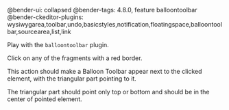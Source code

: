 @bender-ui: collapsed
@bender-tags: 4.8.0, feature balloontoolbar
@bender-ckeditor-plugins: wysiwygarea,toolbar,undo,basicstyles,notification,floatingspace,balloontoolbar,sourcearea,list,link

Play with the `balloontoolbar` plugin.

Click on any of the fragments with a red border.

This action should make a Balloon Toolbar appear next to the clicked element, with the triangular part pointing to it.

The triangular part should point only top or bottom and should be in the center of pointed element.
